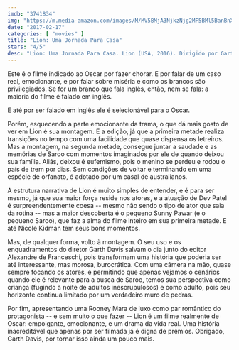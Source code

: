 ```yaml
---
imdb: "3741834"
img: "https://m.media-amazon.com/images/M/MV5BMjA3NjkzNjg2MF5BMl5BanBnXkFtZTgwMDkyMzgzMDI@._V1_SY150_CR0,0,101,150_.jpg"
date: "2017-02-17"
categories: [ "movies" ]
title: "Lion: Uma Jornada Para Casa"
stars: "4/5"
desc: "Lion: Uma Jornada Para Casa. Lion (USA, 2016). Dirigido por Garth Davis. Escrito por Saroo Brierley, Luke Davies. Com Sunny Pawar (Young Saroo), Abhishek Bharate (Guddu), Priyanka Bose (Kamla), Khushi Solanki (Young Shekila), Shankar Nisode (Shankar), Tannishtha Chatterjee (Noor), Nawazuddin Siddiqui (Rawa), Riddhi Sen (Café Man), Koushik Sen (Police Official)."
---
```

Este é o filme indicado ao Oscar por fazer chorar. E por falar de um caso real, emocionante, e por falar sobre miséria e como os brancos são privilegiados. Se for um branco que fala inglês, então, nem se fala: a maioria do filme é falado em inglês.

E até por ser falado em inglês ele é selecionável para o Oscar.

Porém, esquecendo a parte emocionante da trama, o que dá mais gosto de ver em Lion é sua montagem. E a edição, já que a primeira metade realiza transições no tempo com uma facilidade que quase dispensa os letreiros. Mas a montagem, na segunda metade, consegue juntar a saudade e as memórias de Saroo com momentos imaginados por ele de quando deixou sua família. Aliás, deixou é eufemismo, pois o menino se perdeu e rodou o país de trem por dias. Sem condições de voltar e terminando em uma espécie de orfanato, é adotado por um casal de australianos.

A estrutura narrativa de Lion é muito simples de entender, e é para ser mesmo, já que sua maior força reside nos atores, e a atuação de Dev Patel é surpreendentemente coesa -- mesmo não sendo o tipo de ator que saia da rotina -- mas a maior descoberta é o pequeno Sunny Pawar (e o pequeno Saroo), que faz a alma do filme inteiro em sua primeira metade. E até Nicole Kidman tem seus bons momentos.

Mas, de qualquer forma, volto à montagem. O seu uso e os enquadramentos do diretor Garth Davis salvam o dia junto do editor Alexandre de Franceschi, pois transformam uma história que poderia ser até interessante, mas morosa, burocrática. Com uma câmera na mão, quase sempre focando os atores, e permitindo que apenas vejamos o cenários quando ele é relevante para a busca de Saroo, temos sua perspectiva como criança (fugindo à noite de adultos inescrupulosos) e como adulto, pois seu horizonte continua limitado por um verdadeiro muro de pedras.

Por fim, apresentando uma Rooney Mara de luxo como par romântico do protagonista -- e sem muito o que fazer -- Lion é um filme realmente de Oscar: empolgante, emocionante, e um drama da vida real. Uma história inacreditável que apenas por ser filmada já é digna de prêmios. Obrigado, Garth Davis, por tornar isso ainda um pouco mais.
